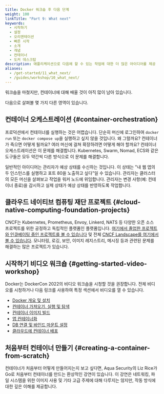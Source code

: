 ```yaml
---
title: Docker 워크숍 후 다음 단계
weight: 100
linkTitle: "Part 9: What next"
keywords:
  - 시작하기
  - 설정
  - 오리엔테이션
  - 빠른 시작
  - 소개
  - 개념
  - 컨테이너
  - 도커 데스크탑
description: 애플리케이션으로 다음에 할 수 있는 작업에 대한 더 많은 아이디어를 제공
aliases:
  - /get-started/11_what_next/
  - /guides/workshop/10_what_next/
---
```


워크숍을 마쳤지만, 컨테이너에 대해 배울 것이 아직 많이 남아 있습니다.

다음으로 살펴볼 몇 가지 다른 영역이 있습니다.

## 컨테이너 오케스트레이션 {#container-orchestration}

프로덕션에서 컨테이너를 실행하는 것은 어렵습니다. 단순히 머신에 로그인하여 `docker run` 또는 `docker compose up`을 실행하고 싶지 않을 것입니다. 왜 그럴까요? 컨테이너가 죽으면 어떻게 될까요? 여러 머신에 걸쳐 확장하려면 어떻게 해야 할까요? 컨테이너 오케스트레이션은 이 문제를 해결합니다. Kubernetes, Swarm, Nomad, ECS와 같은 도구들은 모두 약간씩 다른 방식으로 이 문제를 해결합니다.

일반적인 아이디어는 관리자가 예상 상태를 수신하는 것입니다. 이 상태는 "내 웹 앱의 두 인스턴스를 실행하고 포트 80을 노출하고 싶다"일 수 있습니다. 관리자는 클러스터의 모든 머신을 살펴보고 작업을 워커 노드에 위임합니다. 관리자는 변경 사항(예: 컨테이너 종료)을 감시하고 실제 상태가 예상 상태를 반영하도록 작업합니다.

## 클라우드 네이티브 컴퓨팅 재단 프로젝트 {#cloud-native-computing-foundation-projects}

CNCF는 Kubernetes, Prometheus, Envoy, Linkerd, NATS 등 다양한 오픈 소스 프로젝트를 위한 공정하고 독립적인 플랫폼인 플랫폼입니다. [여기에서 졸업한 프로젝트와 인큐베이팅 중인 프로젝트를 볼 수 있습니다](https://www.cncf.io/projects/) 및 전체 [CNCF Landscape를 여기에서 볼 수 있습니다](https://landscape.cncf.io/). 모니터링, 로깅, 보안, 이미지 레지스트리, 메시징 등과 관련된 문제를 해결하는 많은 프로젝트가 있습니다.

## 시작하기 비디오 워크숍 {#getting-started-video-workshop}

Docker는 DockerCon 2022의 비디오 워크숍을 시청할 것을 권장합니다. 전체 비디오를 시청하거나 다음 링크를 사용하여 특정 섹션에서 비디오를 열 수 있습니다.

- [Docker 개요 및 설치](https://youtu.be/gAGEar5HQoU)
- [컨테이너 가져오기, 실행 및 탐색](https://youtu.be/gAGEar5HQoU?t=1400)
- [컨테이너 이미지 빌드](https://youtu.be/gAGEar5HQoU?t=3185)
- [앱 컨테이너화](https://youtu.be/gAGEar5HQoU?t=4683)
- [DB 연결 및 바인드 마운트 설정](https://youtu.be/gAGEar5HQoU?t=6305)
- [클라우드에 컨테이너 배포](https://youtu.be/gAGEar5HQoU?t=8280)

<YoutubeEmbed videoId="gAGEar5HQoU" />

## 처음부터 컨테이너 만들기 {#creating-a-container-from-scratch}

컨테이너가 처음부터 어떻게 만들어지는지 보고 싶다면, Aqua Security의 Liz Rice가 Go로 처음부터 컨테이너를 만드는 환상적인 강연이 있습니다. 이 강연은 네트워킹, 파일 시스템을 위한 이미지 사용 및 기타 고급 주제에 대해 다루지는 않지만, 작동 방식에 대한 깊은 이해를 제공합니다.

<YoutubeEmbed videoId="8fi7uSYlOdc" />

